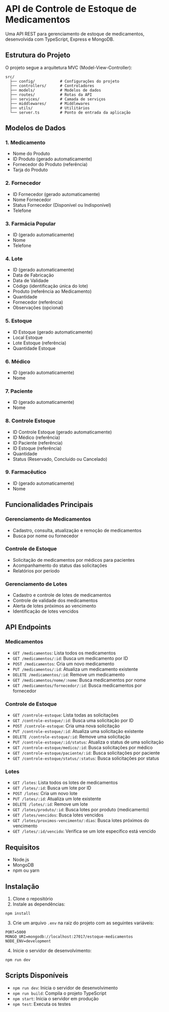# API de Controle de Estoque de Medicamentos

Uma API REST para gerenciamento de estoque de medicamentos, desenvolvida com TypeScript, Express e MongoDB.

## Estrutura do Projeto

O projeto segue a arquitetura MVC (Model-View-Controller):

```
src/
  ├── config/           # Configurações do projeto
  ├── controllers/      # Controladores
  ├── models/           # Modelos de dados
  ├── routes/           # Rotas da API
  ├── services/         # Camada de serviços
  ├── middlewares/      # Middlewares
  ├── utils/            # Utilitários
  └── server.ts         # Ponto de entrada da aplicação
```

## Modelos de Dados

### 1. Medicamento
- Nome do Produto
- ID Produto (gerado automaticamente)
- Fornecedor do Produto (referência)
- Tarja do Produto

### 2. Fornecedor
- ID Fornecedor (gerado automaticamente)
- Nome Fornecedor
- Status Fornecedor (Disponível ou Indisponível)
- Telefone

### 3. Farmácia Popular
- ID (gerado automaticamente)
- Nome
- Telefone

### 4. Lote
- ID (gerado automaticamente)
- Data de Fabricação
- Data de Validade
- Código (identificação única do lote)
- Produto (referência ao Medicamento)
- Quantidade
- Fornecedor (referência)
- Observações (opcional)

### 5. Estoque
- ID Estoque (gerado automaticamente)
- Local Estoque
- Lote Estoque (referência)
- Quantidade Estoque

### 6. Médico
- ID (gerado automaticamente)
- Nome

### 7. Paciente
- ID (gerado automaticamente)
- Nome

### 8. Controle Estoque
- ID Controle Estoque (gerado automaticamente)
- ID Médico (referência)
- ID Paciente (referência)
- ID Estoque (referência)
- Quantidade
- Status (Reservado, Concluído ou Cancelado)

### 9. Farmacêutico
- ID (gerado automaticamente)
- Nome

## Funcionalidades Principais

### Gerenciamento de Medicamentos
- Cadastro, consulta, atualização e remoção de medicamentos
- Busca por nome ou fornecedor

### Controle de Estoque
- Solicitação de medicamentos por médicos para pacientes
- Acompanhamento do status das solicitações
- Relatórios por período

### Gerenciamento de Lotes
- Cadastro e controle de lotes de medicamentos
- Controle de validade dos medicamentos
- Alerta de lotes próximos ao vencimento
- Identificação de lotes vencidos

## API Endpoints

### Medicamentos
- `GET /medicamentos`: Lista todos os medicamentos
- `GET /medicamentos/:id`: Busca um medicamento por ID
- `POST /medicamentos`: Cria um novo medicamento
- `PUT /medicamentos/:id`: Atualiza um medicamento existente
- `DELETE /medicamentos/:id`: Remove um medicamento
- `GET /medicamentos/nome/:nome`: Busca medicamentos por nome
- `GET /medicamentos/fornecedor/:id`: Busca medicamentos por fornecedor

### Controle de Estoque
- `GET /controle-estoque`: Lista todas as solicitações
- `GET /controle-estoque/:id`: Busca uma solicitação por ID
- `POST /controle-estoque`: Cria uma nova solicitação
- `PUT /controle-estoque/:id`: Atualiza uma solicitação existente
- `DELETE /controle-estoque/:id`: Remove uma solicitação
- `PUT /controle-estoque/:id/status`: Atualiza o status de uma solicitação
- `GET /controle-estoque/medico/:id`: Busca solicitações por médico
- `GET /controle-estoque/paciente/:id`: Busca solicitações por paciente
- `GET /controle-estoque/status/:status`: Busca solicitações por status

### Lotes
- `GET /lotes`: Lista todos os lotes de medicamentos
- `GET /lotes/:id`: Busca um lote por ID
- `POST /lotes`: Cria um novo lote
- `PUT /lotes/:id`: Atualiza um lote existente
- `DELETE /lotes/:id`: Remove um lote
- `GET /lotes/produto/:id`: Busca lotes por produto (medicamento)
- `GET /lotes/vencidos`: Busca lotes vencidos 
- `GET /lotes/proximos-vencimento/:dias`: Busca lotes próximos do vencimento
- `GET /lotes/:id/vencido`: Verifica se um lote específico está vencido

## Requisitos

- Node.js
- MongoDB
- npm ou yarn

## Instalação

1. Clone o repositório
2. Instale as dependências:
```
npm install
```

3. Crie um arquivo `.env` na raiz do projeto com as seguintes variáveis:
```
PORT=5000
MONGO_URI=mongodb://localhost:27017/estoque-medicamentos
NODE_ENV=development
```

4. Inicie o servidor de desenvolvimento:
```
npm run dev
```

## Scripts Disponíveis

- `npm run dev`: Inicia o servidor de desenvolvimento
- `npm run build`: Compila o projeto TypeScript
- `npm start`: Inicia o servidor em produção
- `npm test`: Executa os testes 